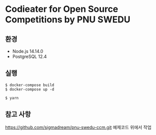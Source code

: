 # Codieater for Open Source Competitions by PNU SWEDU

## 환경

- Node.js 14.14.0
- PostgreSQL 12.4

## 실행

```
$ docker-compose build
$ docker-compose up -d
```

```
$ yarn
```

## 참고 사항
https://github.com/sigmadream/pnu-swedu-ccm.git 예제코드 위에서 작업